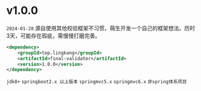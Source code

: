 
# v1.0.0
`2024-01-28` 源自使用其他校验框架不习惯，萌生开发一个自己的框架想法。历时3天，可能存在瑕疵，需慢慢打磨完善。
```xml
<dependency>
    <groupId>top.lingkang</groupId>
    <artifactId>final-validator</artifactId>
    <version>1.0.0</version>
</dependency>
```

`jdk8+`  `springboot2.x 以上版本`   `springmvc5.x` `springmvc6.x` `非spring体系项目`


